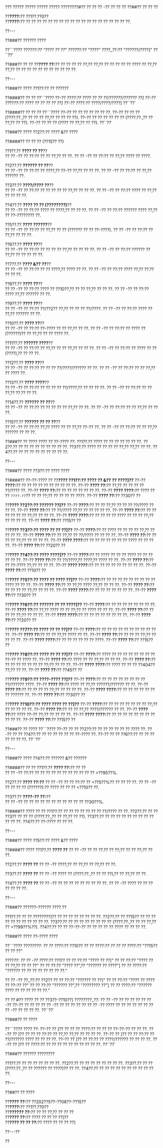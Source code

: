 ??? ????? ????? ????? ????? ????????#?? ?? ?? ?? -?? ?? ?? ??
??##?? ?? ?? ??

??**????:**?? ??1??.??0??  
??**????:**?? ?? ?? ?? ?? ?? ?? ?? ?? ?? ?? ?? ?? ?? ?? ?? ?? ?? ?? ??.

??---

??###?? ?????? ????

??```????
????_??:?? "???? ?? ??"
????_??:?? "????"
????_??:?? "??????/????]"
??``??`

??###?? ?? ??
??**???? ??:**?? ?? ?? ?? ?? ??,?? ??,?? ?? ?? ?? ?? ?? ???? ?? ??,?? ??,?? ?? ?? ?? ?? ?? ?? ?? ?? ?? ?? ??.

??---

??###?? ???? ??1??:?? ?? ??????

??####?? ?? ??
??```????
??-?? ??_??:?? ???? ?? ?? ??/??????/?????? ??]
??-?? ??_??_??:?? ???? ?? ?? ?? ?? ??]
??-?? ??_??:?? ????/????/????]
??``??`

??####?? ?? ?? ??
??```????
??-?? ?? ?? ?? ?? ?? ?? ??.
??-?? ?? ?? ?? (????.??.,?? ?? ?? ?? ??,?? ?? ?? ?? ??).
??-?? ?? ?? ?? ?? ?? ?? (????.??.,?? ?? ??,?? ?? ??).
??-?? ?? ?? ?? (???? ?? ??,?? ?? ??).
??``??`

??###?? ???? ??2??:?? ???? &?? ????

??####?? ?? ?? ?? (??15?? ??)

??1??.?? **???? ?? ??**??  
??  ?? -?? ?? ??:?? ?? ?? ??,?? ?? ??.
??  ?? -?? ?? ??:?? ?? ??,?? ???? ?? ????.

??2??.?? **?????? ?? ??**??  
??  ?? -?? ?? ??:?? ?? ????,?? ??-?? ??,?? ?? ?? ??.
??  ?? -?? ?? ??:?? ?? ??,?? ?????? ??.

??3??.?? **????/???? ??**??  
??  ?? -?? ?? ??:?? ?? ?? ?? ?? ?? ??,?? ?? ?? ??.
??  ?? -?? ?? ??:?? ???? ?? ??,?? ?? ?? ?? ??.

??4??.?? **???? ?? ?? (????????)**??  
??  ?? -?? ?? ??:?? ???? ?? ????,?? ?? ?? ??.
??  ?? -?? ?? ??:?? ?????? ???? ??,?? ?? ??-???????? ??.

??5??.?? **???? ??????**??  
??  ?? -?? ?? ??:?? ?? ??,?? ?? ?? (?????? ?? ?? ??-????).
??  ?? -?? ?? ??:?? ?? ??,?? ?? ?? ??.

??6??.?? **???? ??**??  
??  ?? -?? ?? ??:?? ?? ?? ?? ?? ??,?? ?? ?? ?? ??.
??  ?? -?? ?? ??:?? ?????? ?? ??,?? ?? ?? ?? ?? ??.

??7??.?? **???? &?? ??**??  
??  ?? -?? ?? ??:?? ?? ?? ????,?? ???? ?? ??.
??  ?? -?? ?? ??:?? ???? ??,?? ??.?? ?? ?? ??.

??8??.?? **???? ??**??  
??  ?? -?? ?? ??:?? ???? ?? ??10??,?? ?? ?? ??,?? ?? ?? ??.
??  ?? -?? ?? ??:?? ???? ??,?? ?????? ?? ??.

??9??.?? **???? ??**??  
??  ?? -?? ?? ??:?? ??/??2?? ??,?? ?? ?? ?? ??/????.
??  ?? -?? ?? ??:?? ???? ?? ??,?? ?????? ?? ??.

??10??.?? **???? ??**??  
??   ?? -?? ?? ??:?? ??-???? ?? ?? ??,?? ?? ??.
??   ?? -?? ?? ??:?? ?? ???? ?? (??????)?? ?? ??,?? ?? ?? ???? ??.

??11??.?? **?????? ????**??  
??   ?? -?? ?? ??:?? ?? ??,?? ?? ?? ??,?? ?? ?? ??.
??   ?? -?? ?? ??:?? ?? ???? ?? ?? (????),?? ?? ?? ??.

??12??.?? **???? ??**??  
??   ?? -?? ?? ??:?? ?? ?? ?? ??/????/?????? ?? ??.
??   ?? -?? ?? ??:?? ?? ?? ??,?? ?? ???? ??.

??13??.?? **???? ????**??  
??   ?? -?? ?? ??:?? ?? ?? ?? ?? ??/????,?? ?? ?? ?? ??.
??   ?? -?? ?? ??:?? ?? ?? ??,?? ??.?? ?? ??.

??14??.?? **?????? ?? ??**??  
??   ?? -?? ?? ??:?? ?? ?? ?? ?? ?? ??,?? ?? ??.
??   ?? -?? ?? ??:?? ?? ?? ??,?? ?? ?? ??.

??15??.?? **?????? ?? ?? ??**??  
??   ?? -?? ?? ??:?? ??,?? ???? ?? ?? ??,?? ??-?? ??.
??   ?? -?? ?? ??:?? ?? ?? ??,?? ?????? ?? ?? ??.

??###?? ?? ????
???? ?? ??-???? ??:
??1??.?? ???? ?? ?? ?? ?? ?? ?? ??.
??2??.?? ?? ?? ?? ?? ?? ?? ?? ?? ??.
??3??.?? ???? ?? ?? ?? ?? ??,?? ??,?? ?? ??.
??4??.?? ?? ?? ?? ?? ?? ?? ?? ?? ??.

??---

??###?? ???? ??3??:?? ???? ????

??####?? ??-??-???? ??
??**???? ??1??:?? ???? ?? &?? ?? ????]??**
??-?? **????:**?? ?? ?? ?? ?? ?? ?? ?? ?? ?? ??.
??-?? **???? ??:**?? ??,?? ?? ?? ?? ?? ??/???? ??.
??-?? **???? ??:**?? ?? ?? ?? ?? ?? ?? ??.
??-?? **???? ????:**?? ???? ?? ?? `????-??`?? ?? ?? ??;?? ?? ?? ?? ?? ????.
??-?? **???? ??:**?? ??30?? ??

??**???? ??2??:?? ?????? ??]??**
??-?? **????:**?? ?? ?? ??,?? ?? ?? ?? ??/???? ?? ?? ??.
??-?? **???? ??:**?? ?? ??/???? ??,?? ?? ?? ?? ?? ??.
??-?? **???? ??:**?? ?? ?? ?? ?? ?? ?? ??;?? ?? ?? ??.
??-?? **???? ????:**?? ?? ?? ?? ?? ???? ?? ?? ?? ??;?? ?? ?? ?? ??.
??-?? **???? ??:**?? ??15?? ??

??**???? ??3??:?? ???? ?? ?? ??]??**
??-?? **????:**?? ?? ???? ?? ?? ?? ?? ??,?? ?? ?? ?? ??.
??-?? **???? ??:**?? ?? ??,?? ?? ??/???? ?? ?? ?? ??.
??-?? **???? ??:**?? ?? ?? ?? ??;?? ?? ?? ?? ??.
??-?? **???? ????:**?? ?? ?? ?? ?? ?? ?? ?? ???? ?? ?? ?? ??.
??-?? **???? ??:**?? ??20?? ??

??**???? ??4??:?? ???? ????]??**
??-?? **????:**?? ?? ???? ?? ?? ?? ???? ?? ?? ?? ?? ?? ??.
??-?? **???? ??:**?? ?? ??/????,?? ????,?? ???? ?? ??.
??-?? **???? ??:**?? ?? ??-???? ??;?? ?? ?? ??.
??-?? **???? ????:**?? ?? ?? ?? ?? ?? ?? ?? ?? ??.
??-?? **???? ??:**?? ??10?? ??

??**???? ??5??:?? ???? ?? ???? ??]??**
??-?? **????:**?? ?? ?? ?? ?? ?? ?? ?? ?? ?? ???? ?? ?? ??.
??-?? **???? ??:**?? ?? ??,?? ???? ??,?? ?? ?? ??.
??-?? **???? ??:**?? ?? ?? ?? ?? ??;?? ?? ?? ??.
??-?? **???? ????:**?? ?? ?? ?? ?? ?? ?? ??.
??-?? **???? ??:**?? ??30?? ??

??**???? ??6??:?? ?????? ?? ?? ????]??**
??-?? **????:**?? ?? ?? ?? ?? ?? ?? ?? ??.
??-?? **???? ??:**?? ??,?? ???? ?? ?? ??;?? ?? ???? ?? ?? ??.
??-?? **???? ??:**?? ?? ?? ?? ??;?? ?? ?? ??.
??-?? **???? ????:**?? ?? ?? ?? ?? ?? ?? ?? ??.
??-?? **???? ??:**?? ??20?? ??

??**???? ??7??:?? ???? ?? ?? ??]??**
??-?? **????:**?? ?? ?? ?? ?? ?? ?? ?? ?? ?? ?? ??.
??-?? **???? ??:**?? ?? ?? ??,?? ???? ?? ??.
??-?? **???? ??:**?? ?? ?? ?? ??;?? ?? ?? ?? ??.
??-?? **???? ????:**?? ?? ?? ?? ?? ?? ?? ????.
??-?? **???? ??:**?? ??15?? ??

??**???? ??8??:?? ???? ?? ?? ??]??**
??-?? **????:**?? ???? ?? ?? ?? ?? ?? ?? ?? ?? ??-?? ?? ???? ??.
??-?? **???? ??:**?? ???? ?? ?? ??,?? ?? ?? ??.
??-?? **???? ??:**?? ?? ?? ?? ?? ?? ?? ?? ??;?? ?? ?? ??.
??-?? **???? ????:**?? ???? ?? ?? ?? ??404?? ??;?? ?? ??.
??-?? **???? ??:**?? ??45?? ??

??**???? ??9??:?? ????-???? ??]??**
??-?? **????:**?? ?? ?? ?? ?? ?? ?? ?? ?? ??/?????? ????.
??-?? **???? ??:**?? ???? ?? ??,?? ??????/?????? ?? ??.
??-?? **???? ??:**?? ?? ?? ?? ?? ??;?? ?? ?? ?? ??.
??-?? **???? ????:**?? ?? ?? ?? ?? ?? ?? ?? ?????? ??.
??-?? **???? ??:**?? ??30?? ??

??**???? ??10??:?? ???? ???? ?? ??]??**
??-?? **????:**?? ?? ?? ?? ?? ?? ?? ?? ??;?? ?? ?? ?? ?? ??.
??-?? **???? ??:**?? ?? ?? ??,?? ????/?????? ?? ??.
??-?? **???? ??:**?? ???? ??-?? ??;?? ?? ?? ?? ??.
??-?? **???? ????:**?? ?? ?? ?? ?? ?? ?? ?? ?? ?? ?? ??.
??-?? **???? ??:**?? ??15?? ??

??###?? ?? ????
??```????
??-?? ?? ?? ??2??:?? ?? ?? ?? ?? ?? ?? ???? ??.
??-?? ?? ?? ??4??:?? ?? ?? ?? ?? ?? ?? ??-???? ??.
??-?? ?? ?? ??6??:?? ?? ?? ?? ?? ?? ?? ??.
??``??`

??---

??###?? ???? ??4??:?? ?????? &?? ??????

??####?? ?? ??
??1??.?? **???? ??:**?? ?? ??  
??  ?? -?? ??:?? ?? ?? ?? ?? ?? ?? ?? ?? ?? ?? ?? >??95??%.

??2??.?? **???? ??:??**
??  ?? -?? ?? ?? ??:?? ?? <??5??%?? ?? ?? ?? ??.
??  ?? -?? ?? ?? ?? ?? (??????):?? ???? ?? ?? ?? <??10?? ??.

??3??.?? **????-?? ??:**??  
??  ?? -?? ?? ?? ?? ?? ?? ?? ?? ?? ?? ?? ?? ??30??%.

??####?? ???? ?? ??
??1??.?? ?? ?? ?? ?? ?? ?? ?? ??/???? ?? ??.
??2??.?? ?? ?? ??3?? ?? ?? ?? (????.??.,?? ?? ??,?? ?? ??).
??3??.?? ?? ?? ?? ?? ?? ?? ?? ?? ?? ?? ?? ??.
??4??.?? ??-???? ?? ?? ??.

??---

??###?? ???? ??5??:?? ???? &?? ????

??####?? ????
??1??.?? **???? ??**
??  ?? -?? ?? ?? ??.?? ?? ??;?? ?? ?? ??;?? ?? ??.

??2??.?? **???? ??**
??  ?? -?? ????,?? ?? ??,?? ?? ??,?? ?? ??.

??3??.?? **???? ??**
??  ?? -?? ???? ?? (????.??.,?? ?? ?? ??),?? ?? ??,?? ?? ??.

??4??.?? **???? ??**
??  ?? -?? ?? ?? ?? ?? ?? ?? ?? ?? ??.
??  ?? -?? ???? ?? ?? ?? ?? ?? ?? ??.

??---

??###?? ??????-?????? ???? ??

??1??.?? ?? ?? ????????]?? ?? ?? ?? ?? ?? ?? ?? ??.
??2??.?? ?? ??15?? ?? ?? ?? ?? ?? ?? ?? ?? ?? ?? ??.
??3??.?? ?? ?? ?? ?? ?? ?? ?? ?? (????.??.,?? ?? ?? ??,?? ?? >??99??%??).
??4??.?? ?? ?? ??-??-?? ?? ?? ?? ?? ?? ???? ?? ?? ?? ??.

??###?? ???? ??-???? ????

??```????
????_????:
?? ?? ??_??:?? ??10??
?? ?? ??_??:?? ??
?? ?? ??_??:?? "??15?? ?? ?? ??"

????_??:
?? ?? -?? ??_??:?? ??1??
??   ?? ??:?? "???? ?? ??]"
??   ?? ??:?? "???? ?? ?? ??,?? ?? ?? ??"
??   ?? ??:?? "???? ??",?? "?????? ?? ????"]
??   ?? ????:?? "?????? ?? ?? ?? ?? ?? ?? ?? ??."

?? ?? -?? ??_??:?? ??2??
??   ?? ??:?? "?????? ?? ??]"
??   ?? ??:?? "???? ?? ???? ?? ??-?? ??"
??   ?? ??:?? "?????? ??",?? "???????? ??"]
??   ?? ????:?? "?????? ???? ?? ?? ?? ?? ?? ??."

?? ?? #?? ???? ?? ?? ??3??-??10??]
????????_??:
?? ?? -?? ?? ?? ?? ??
?? ?? -?? ??-?? ?? ?? ??
?? ?? -?? ?? ?? ?? ?? ??
?? ?? -?? ???? ?? ?? ?? ?? ?? ??
?? ?? -?? ?? ?? ?? ??.
??``??`

??###?? ?? ????

??```????
???? ??:
??-?? ?? ]?? ?? ?? ?? ????:?? ?? ?? ?? ??-??-?? ?? ?? ??.
??-?? ?? ]?? ?? ?? ?? ??:?? ?? ??,?? ??,?? ?? ?? ?? ??.
??-?? ?? ]?? ?? ?? ??:?? ?? ??/?????? ???? ?? ?? ?? ??.
??-?? ?? ]?? ?? ??:?? ?? ????/?????? ?? ?? ?? ??.
??-?? ?? ]?? ?? ????:?? ?? ?? ?? ?? ?? ?? ?? ?? ?? ??.
??``??`

??###?? ?????? ????????

??1??.?? ?? ?? ?? ?? ?? ?? ??.
??2??.?? ?? ?? ?? ?? ?? ?? ?? ??.
??3??.?? ?? ?? (????.??.,?? ?? ?????? ?? ????)?? ?? ??.
??4??.?? ?? ?? ?? ?? ?? ?? ?? ?? ?? ?? ??.

??---

??##?? ?? ????

??**???? ??:**?? ??202??5??-??08??-??15??  
??**????:**?? ??1??.??0??  
??**?????? ??:**?? ?? ?? ??,?? ?? ?? ??  
??**???? ??:**?? ???? ?? ?? ?? ??]??  
??**???? ?? ?? ??:**?? ???? ?? ?? ?? ??]

??---??

??